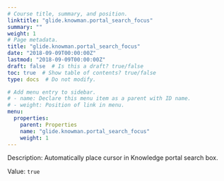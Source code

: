 ```yaml
---
# Course title, summary, and position.
linktitle: "glide.knowman.portal_search_focus"
summary: ""
weight: 1
# Page metadata.
title: "glide.knowman.portal_search_focus"
date: "2018-09-09T00:00:00Z"
lastmod: "2018-09-09T00:00:00Z"
draft: false  # Is this a draft? true/false
toc: true  # Show table of contents? true/false
type: docs  # Do not modify.

# Add menu entry to sidebar.
# - name: Declare this menu item as a parent with ID name.
# - weight: Position of link in menu.
menu:
  properties:
    parent: Properties
    name: "glide.knowman.portal_search_focus"
    weight: 1
---
```


Description: Automatically place cursor in Knowledge portal search box.


Value: `true`